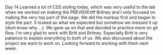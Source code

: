 Day 14
Learned a lot of CSS styling today, which was very useful to the lab when we worked on making the PREVIEW.tiff
Britney and I only focused on making the very top part of the page. We did the markup first and began to style the part. It looked as what we expected but somehow we messed it up (dont know why ...). We gave up on that and decided to practice more on git flow.
I'm very glad to work with Britt and Britney. Especially Britt is very patience to explain everything to both of us. We also discussed about the project we want to work on. Looking forward to working with them next week. 

